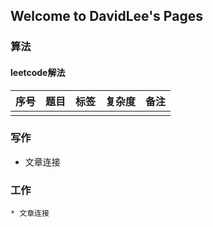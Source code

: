 ## Welcome to DavidLee's Pages

### 算法

#### leetcode解法

| 序号 | 题目 | 标签 | 复杂度 | 备注 |
| ---- | ---- | ---- | ------ | ---- |
|      |      |      |        |      |



### 写作

- 文章连接



### 工作

	* 文章连接